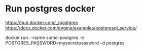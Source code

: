 
# Run postgres docker

https://hub.docker.com/_/postgres
https://docs.docker.com/engine/examples/postgresql_service/

docker run --name some-postgres -e POSTGRES_PASSWORD=mysecretpassword -d postgres
